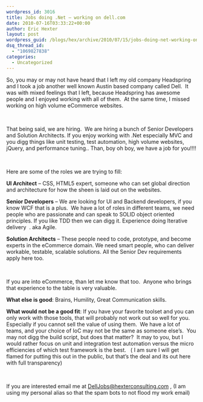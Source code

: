 ```yaml
---
wordpress_id: 3016
title: Jobs doing .Net – working on dell.com
date: 2010-07-16T03:33:22+00:00
author: Eric Hexter
layout: post
wordpress_guid: /blogs/hex/archive/2010/07/15/jobs-doing-net-working-on-dell-com.aspx
dsq_thread_id:
  - "1069827838"
categories:
  - Uncategorized
---
```

So, you may or may not have heard that I left my old company Headspring and I took a job another well known Austin based company called Dell.&#160; It was with mixed feelings that I left, because Headspring has awesome people and I enjoyed working with all of them.&#160; At the same time, I missed working on high volume eCommerce websites.&#160; 

&#160;

That being said, we are hiring.&#160; We are hiring a bunch of Senior Developers and Solution Architects. If you enjoy working with .Net especially MVC and you digg things like unit testing, test automation, high volume websites, jQuery, and performance tuning.. Than, boy oh boy, we have a job for you!!!!

&#160;

Here are some of the roles we are trying to fill:

**UI Architect** – CSS, HTML5 expert, someone who can set global direction and architecture for how the sheen is laid out on the websites.

**Senior Developers** – We are looking for UI and Backend developers, if you know WCF that is a plus.&#160; We have a lot of roles in different teams, we need people who are passionate and can speak to SOLID object oriented principles. If you like TDD then we can digg it. Experience doing Iterative delivery&#160; . aka Agile.

**Solution Architects** – These people need to code, prototype, and become experts in the eCommerce domain. We need smart people, who can deliver workable, testable, scalable solutions. All the Senior Dev requirements apply here too.

&#160;

If you are into eCommerce, than let me know that too.&#160; Anyone who brings that experience to the table is very valuable.

**What else is good**: Brains, Humility, Great Communication skills.

**What would not be a good fit**: If you have your favorite toolset and you can only work with those tools, that will probably not work out so well for you. Especially if you cannot sell the value of using them.&#160; We have a lot of teams, and your choice of IoC may not be the same as someone else&#8217;s.&#160; You may not digg the build script, but does that matter?&#160; It may to you, but I would rather focus on unit and integration test automation versus the micro efficiencies of which test framework is the best.&#160;&#160; ( I am sure I will get flamed for putting this out in the public, but that&#8217;s the deal and its out here with full transparency)

&#160;

If you are interested email me at <DellJobs@hexterconsulting.com> , (I am using my personal alias so that the spam bots to not flood my work email)